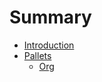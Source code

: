 # Summary

- [Introduction](./intro.md)
- [Pallets](./pallets/README.md)
    - [Org](./pallets/org.md)
